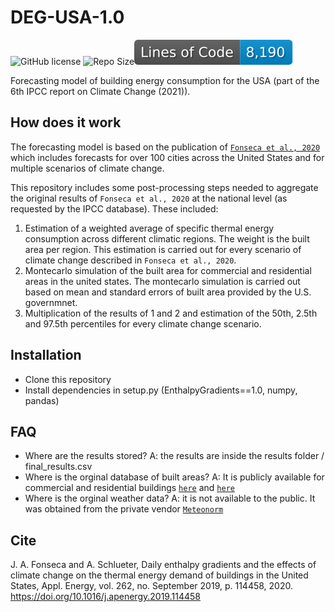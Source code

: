 # DEG-USA-1.0
![GitHub license](https://img.shields.io/github/license/JIMENOFONSECA/DEG-USA) ![Repo Size](https://img.shields.io/github/repo-size/JIMENOFONSECA/DEG-USA)![Lines](https://raw.githubusercontent.com/JIMENOFONSECA/DEG-USA/image-data/badge-lines-of-code.svg)

Forecasting model of building energy consumption for the USA (part of the 6th IPCC report on Climate Change (2021)).

## How does it work

The forecasting model is based on the publication of [`Fonseca et al., 2020`](https://doi.org/10.1016/j.apenergy.2019.114458) which includes forecasts for over 100 cities across the United States and for multiple scenarios of climate change.

This repository includes some post-processing steps needed to aggregate the original results of `Fonseca et al., 2020` at the national level (as requested by the IPCC database). These included:

1. Estimation of a weighted average of specific thermal energy consumption across different climatic regions. The weight is the built area per region. This estimation is carried out for every scenario of climate change described in `Fonseca et al., 2020`.
2. Montecarlo simulation of the built area for commercial and residential areas in the united states. The montecarlo simulation is carried out based on mean and standard errors of built area provided by the U.S. governmnet.
3. Multiplication of the results of 1 and 2 and estimation of the 50th, 2.5th and 97.5th percentiles for every climate change scenario.

## Installation

- Clone this repository
- Install dependencies in setup.py (EnthalpyGradients==1.0, numpy, pandas)

## FAQ

- Where are the results stored? A: the results are inside the results folder / final_results.csv
- Where is the orginal database of built areas? A: It is publicly available for commercial and residential buildings [`here`](https://www.eia.gov/consumption/commercial/data/2012/) and [`here`](https://www.eia.gov/consumption/residential/data/2015/)
- Where is the orginal weather data? A: it is not available to the public. It was obtained from the private vendor [`Meteonorm`](https://meteonorm.com/en/)

## Cite

J. A. Fonseca and A. Schlueter, Daily enthalpy gradients and the effects of climate change on the thermal 
energy demand of buildings in the United States, Appl. Energy, vol. 262, no. September 2019, p. 114458, 2020.
https://doi.org/10.1016/j.apenergy.2019.114458
